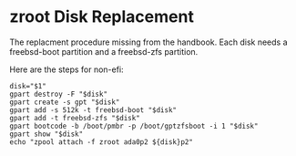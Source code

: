 # zroot Disk Replacement

The replacment procedure missing from the handbook.  Each disk needs a freebsd-boot partition and a freebsd-zfs partition.

Here are the steps for non-efi:

```
disk="$1"
gpart destroy -F "$disk"
gpart create -s gpt "$disk"
gpart add -s 512k -t freebsd-boot "$disk"
gpart add -t freebsd-zfs "$disk"
gpart bootcode -b /boot/pmbr -p /boot/gptzfsboot -i 1 "$disk"
gpart show "$disk"
echo "zpool attach -f zroot ada0p2 ${disk}p2"
```
